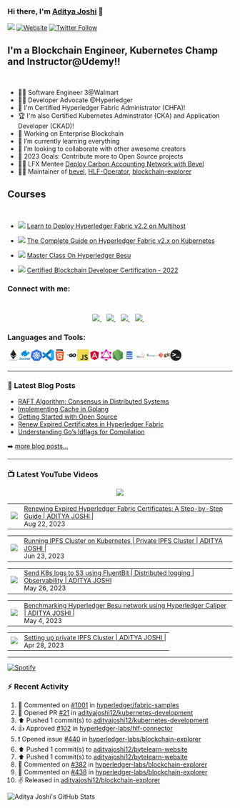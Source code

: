 ### Hi there, I'm [Aditya Joshi][website] 👋
![](https://komarev.com/ghpvc/?username=adityajoshi12&style=flat-square&label=PROFILE+VIEWS)
[![Website](https://img.shields.io/website?label=adityajoshi.online&style=for-the-badge&url=https%3A%2F%2Fadityajoshi.online)](https://adityajoshi.online)
[![Twitter Follow](https://img.shields.io/twitter/follow/adityaajoshi12?color=1DA1F2&logo=twitter&style=for-the-badge)](https://twitter.com/intent/follow?original_referer=https%3A%2F%2Fgithub.com%2Fadityajoshi12&screen_name=adityaajoshi12)

## I'm a Blockchain Engineer, Kubernetes Champ and Instructor@Udemy!!
<br>

- 👨‍💻 Software Engineer 3@Walmart
- 👨‍💻 Developer Advocate @Hyperledger
- 🔭 I'm Certified Hyperledger Fabric Administrator (CHFA)!
- 🏆 I'm also Certified Kubernetes Adminstrator (CKA) and Application Developer (CKAD)!
- 🥅 Working on Enterprise Blockchain
- 🌱 I’m currently learning everything
- 👯 I’m looking to collaborate with other awesome creators
- 🥅 2023 Goals: Contribute more to Open Source projects
- 👨‍💻 LFX Mentee [Deploy Carbon Accounting Network with Bevel](https://wiki.hyperledger.org/display/INTERN/Project+Plan+-+Deploy+Carbon+Accounting+Network+with+Bevel)
- 🦸‍♂️ Maintainer of [bevel](https://github.com/hyperledger/bevel), [HLF-Operator](https://github.com/hyperledger/bevel-operator-fabric), [blockchain-explorer](https://github.com/hyperledger-labs/blockchain-explorer)

## Courses
<br>

- <img src="https://img-c.udemycdn.com/course/240x135/3741540_d31f_4.jpg" width="100px"/> [Learn to Deploy Hyperledger Fabric v2.2 on Multihost](https://udemy.com/course/learn-to-deploy-hyperledger-fabric-v22-on-multihost/)

- <img src="https://img-c.udemycdn.com/course/240x135/3970920_6f16_4.jpg" width="100px"/> [The Complete Guide on Hyperledger Fabric v2.x on Kubernetes](https://www.udemy.com/course/hyperledger-fabric-on-kubernetes-complete-guide)

- <img src="https://img-c.udemycdn.com/course/240x135/3815532_1edc_2.jpg" width="100px"/> [Master Class On Hyperledger Besu](https://udemy.com/course/hyperledger-besu-master-class)

- <img src="https://img-c.udemycdn.com/course/240x135/3814476_e3c7.jpg" width="100px"/> [Certified Blockchain Developer Certification - 2022](https://www.udemy.com/course/certified-blockchain-developer-certification)



### Connect with me:
<br>
<p align='center'>

  <a target="_blank" rel="noopener noreferrer" href="https://twitter.com/adityaajoshi12">
    <img src="https://img.shields.io/badge/Twitter-1DA1F2?style=for-the-badge&logo=twitter&logoColor=white" />        
  </a>&nbsp;&nbsp;
  
  <a target="_blank" rel="noopener noreferrer" href="https://www.linkedin.com/in/adityajoshi12/">
    <img src="https://img.shields.io/badge/linkedin-%230077B5.svg?&style=for-the-badge&logo=linkedin&logoColor=white" />
  </a>&nbsp;&nbsp;
  
  <a target="_blank" rel="noopener noreferrer" href="https://www.instagram.com/joshiaditya12/">
    <img src="https://img.shields.io/badge/Instagram-E4405F?style=for-the-badge&logo=stack-overflow&logoColor=white" />
  </a>&nbsp;&nbsp;
  
  <a target="_blank" rel="noopener noreferrer" href="https://t.me/adityajoshi12">
    <img src="https://img.shields.io/badge/Telegram-2CA5E0?style=for-the-badge&logo=telegram&logoColor=white" />        
  </a>&nbsp;&nbsp;
</p>



### Languages and Tools:

[<img align="left" alt="Visual Studio Code" width="26px" src="https://raw.githubusercontent.com/github/explore/80688e429a7d4ef2fca1e82350fe8e3517d3494d/topics/ethereum/ethereum.png" />](https://www.ethereum.org/)

[<img align="left" alt="Visual Studio Code" width="26px" src="https://raw.githubusercontent.com/github/explore/80688e429a7d4ef2fca1e82350fe8e3517d3494d/topics/docker/docker.png" />](https://www.docker.com/)

[<img align="left" alt="Visual Studio Code" width="26px" src="https://raw.githubusercontent.com/github/explore/80688e429a7d4ef2fca1e82350fe8e3517d3494d/topics/kubernetes/kubernetes.png" />](https://kubernetes.io/)

[<img align="left" alt="Visual Studio Code" width="26px" src="https://raw.githubusercontent.com/github/explore/80688e429a7d4ef2fca1e82350fe8e3517d3494d/topics/visual-studio-code/visual-studio-code.png" />](https://code.visualstudio.com/)
[<img align="left" alt="HTML5" width="26px" src="https://raw.githubusercontent.com/github/explore/80688e429a7d4ef2fca1e82350fe8e3517d3494d/topics/html/html.png" />](https://en.wikipedia.org/wiki/html)

[<img align="left" alt="golang" width="26px" src="https://raw.githubusercontent.com/github/explore/80688e429a7d4ef2fca1e82350fe8e3517d3494d/topics/go/go.png" />](https://go.dev)
[<img align="left" alt="JavaScript" width="26px" src="https://raw.githubusercontent.com/github/explore/80688e429a7d4ef2fca1e82350fe8e3517d3494d/topics/javascript/javascript.png" />](https://www.javascript.com/)
[<img align="left" alt="Angular" width="26px" src="https://raw.githubusercontent.com/github/explore/80688e429a7d4ef2fca1e82350fe8e3517d3494d/topics/angular/angular.png" />](https://angular.io)

[<img align="left" alt="GraphQL" width="26px" src="https://raw.githubusercontent.com/github/explore/80688e429a7d4ef2fca1e82350fe8e3517d3494d/topics/graphql/graphql.png" />](https://graphql.org)
[<img align="left" alt="Node.js" width="26px" src="https://raw.githubusercontent.com/github/explore/80688e429a7d4ef2fca1e82350fe8e3517d3494d/topics/nodejs/nodejs.png" />](https://nodejs.org)
[<img align="left" alt="SQL" width="26px" src="https://raw.githubusercontent.com/github/explore/80688e429a7d4ef2fca1e82350fe8e3517d3494d/topics/sql/sql.png" />](https://en.wikipedia.org/wiki/sql)
[<img align="left" alt="MySQL" width="26px" src="https://raw.githubusercontent.com/github/explore/80688e429a7d4ef2fca1e82350fe8e3517d3494d/topics/mysql/mysql.png" />](https://mysql.com)
[<img align="left" alt="MongoDB" width="26px" src="https://raw.githubusercontent.com/github/explore/80688e429a7d4ef2fca1e82350fe8e3517d3494d/topics/mongodb/mongodb.png" />](https://mongodb.com)
[<img align="left" alt="Git" width="26px" src="https://raw.githubusercontent.com/github/explore/80688e429a7d4ef2fca1e82350fe8e3517d3494d/topics/git/git.png" />](https://git-scm.com)

[<img align="left" alt="Terminal" width="26px" src="https://raw.githubusercontent.com/github/explore/80688e429a7d4ef2fca1e82350fe8e3517d3494d/topics/terminal/terminal.png" />](https://en.wikipedia.org/wiki/computer_terminal)

<br />
<br />

---

### 📕 Latest Blog Posts

<!-- BLOG-POST-LIST:START -->
- [RAFT Algorithm: Consensus in Distributed Systems](https://levelup.gitconnected.com/raft-algorithm-consensus-in-distributed-systems-f434eb4d6a18?source=rss-63332736e4ac------2)
- [Implementing Cache in Golang](https://levelup.gitconnected.com/implementing-cache-in-golang-a8a7e631ca85?source=rss-63332736e4ac------2)
- [Getting Started with Open Source](https://levelup.gitconnected.com/getting-started-with-open-source-3468fee07ce0?source=rss-63332736e4ac------2)
- [Renew Expired Certificates in Hyperledger Fabric](https://medium.com/coinmonks/renew-expired-certificates-in-hyperledger-fabric-b904fba56de9?source=rss-63332736e4ac------2)
- [Understanding Go’s ldflags for Compilation](https://levelup.gitconnected.com/understanding-gos-ldflags-for-compilation-c2d128a61c80?source=rss-63332736e4ac------2)
<!-- BLOG-POST-LIST:END -->

➡️ [more blog posts...](https://medium.com/@adityaprakashjoshi1)

---

### 📺 Latest YouTube Videos

<div align="center">

[<img src="https://img.shields.io/badge/-Subscribe-red?style=for-the-badge&logo=youtube&logoColor=white"/>](https://www.youtube.com/channel/UCL0SMt31uGzKqbKCQ7Zprxg?sub_confirmation=1)

</div>

<!-- YOUTUBE:START --><table><tr><td><a href="https://www.youtube.com/watch?v=nQHHsMu4U64"><img width="140px" src="https://i.ytimg.com/vi/nQHHsMu4U64/mqdefault.jpg"></a></td>
<td><a href="https://www.youtube.com/watch?v=nQHHsMu4U64">Renewing Expired Hyperledger Fabric Certificates: A Step-by-Step Guide | ADITYA JOSHI |</a><br/>Aug 22, 2023</td></tr></table>
<table><tr><td><a href="https://www.youtube.com/watch?v=UyRPI_OUBSM"><img width="140px" src="https://i.ytimg.com/vi/UyRPI_OUBSM/mqdefault.jpg"></a></td>
<td><a href="https://www.youtube.com/watch?v=UyRPI_OUBSM">Running IPFS Cluster on Kubernetes | Private IPFS Cluster | ADITYA JOSHI |</a><br/>Jun 23, 2023</td></tr></table>
<table><tr><td><a href="https://www.youtube.com/watch?v=fnGNxcxfEz8"><img width="140px" src="https://i.ytimg.com/vi/fnGNxcxfEz8/mqdefault.jpg"></a></td>
<td><a href="https://www.youtube.com/watch?v=fnGNxcxfEz8">Send K8s logs to S3 using FluentBit | Distributed logging | Observability | ADITYA JOSHI</a><br/>May 26, 2023</td></tr></table>
<table><tr><td><a href="https://www.youtube.com/watch?v=_o4jswSwTIU"><img width="140px" src="https://i.ytimg.com/vi/_o4jswSwTIU/mqdefault.jpg"></a></td>
<td><a href="https://www.youtube.com/watch?v=_o4jswSwTIU">Benchmarking Hyperledger Besu network using Hyperledger Caliper | ADITYA JOSHI |</a><br/>May 4, 2023</td></tr></table>
<table><tr><td><a href="https://www.youtube.com/watch?v=yLz6ZU-CXmU"><img width="140px" src="https://i.ytimg.com/vi/yLz6ZU-CXmU/mqdefault.jpg"></a></td>
<td><a href="https://www.youtube.com/watch?v=yLz6ZU-CXmU">Setting up private IPFS Cluster | ADITYA JOSHI |</a><br/>Apr 28, 2023</td></tr></table>
<!-- YOUTUBE:END -->


---

[![Spotify](https://spotify-adityajoshi12.vercel.app/api/spotify)](https://open.spotify.com/user/skoldlhi3ffyvmx2ev5b8furk)


### :zap: Recent Activity

<!--RECENT_ACTIVITY:start-->
1. 💬 Commented on [#1001](https://github.com/hyperledger/fabric-samples/pull/1001#issuecomment-1726823904) in [hyperledger/fabric-samples](https://github.com/hyperledger/fabric-samples)
2. 💪 Opened PR [#21](https://github.com/adityajoshi12/kubernetes-development/pull/21) in [adityajoshi12/kubernetes-development](https://github.com/adityajoshi12/kubernetes-development)
3. ⬆️ Pushed 1 commit(s) to [adityajoshi12/kubernetes-development](https://github.com/adityajoshi12/kubernetes-development)
4. 👍 Approved [#102](https://github.com/hyperledger-labs/hlf-connector/pull/102#pullrequestreview-1613163649) in [hyperledger-labs/hlf-connector](https://github.com/hyperledger-labs/hlf-connector)
5. ❗️ Opened issue [#440](https://github.com/hyperledger-labs/blockchain-explorer/issues/440) in [hyperledger-labs/blockchain-explorer](https://github.com/hyperledger-labs/blockchain-explorer)
6. ⬆️ Pushed 1 commit(s) to [adityajoshi12/bytelearn-website](https://github.com/adityajoshi12/bytelearn-website)
7. ⬆️ Pushed 1 commit(s) to [adityajoshi12/bytelearn-website](https://github.com/adityajoshi12/bytelearn-website)
8. 💬 Commented on [#382](https://github.com/hyperledger-labs/blockchain-explorer/pull/382#issuecomment-1702220253) in [hyperledger-labs/blockchain-explorer](https://github.com/hyperledger-labs/blockchain-explorer)
9. 💬 Commented on [#438](https://github.com/hyperledger-labs/blockchain-explorer/pull/438#issuecomment-1701291644) in [hyperledger-labs/blockchain-explorer](https://github.com/hyperledger-labs/blockchain-explorer)
10. ✌️ Released [](https://github.com/adityajoshi12/blockchain-explorer/releases/tag/v2.0.1) in [adityajoshi12/blockchain-explorer](https://github.com/adityajoshi12/blockchain-explorer)
<!--RECENT_ACTIVITY:end-->


<p align='center'>
<a href="https://github-readme-stats-cqs1s6mnh-adityajoshi12.vercel.app/api?username=adityajoshi12&show_icons=true&hide_border=true&count_private=true" target="_blank" rel="noopener noreferrer">
  <img align="left" alt="Aditya Joshi's GitHub Stats" src="https://github-readme-stats-cqs1s6mnh-adityajoshi12.vercel.app/api?username=adityajoshi12&show_icons=true&hide_border=true&count_private=true" />
</a>
</p>



[website]: https://adityajoshi.online
[course]: https://www.udemy.com/course/learn-to-deploy-hyperledger-fabric-v22-on-multihost/
[twitter]: https://twitter.com/adityaajoshi12
[instagram]: https://instagram.com/aditya_joshi_official
[linkedin]: https://linkedin.com/in/adityajoshi12
